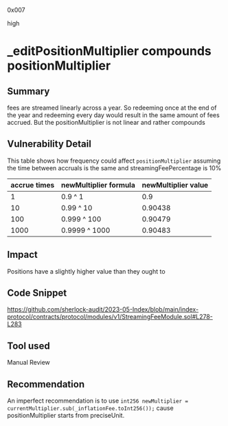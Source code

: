 0x007

high

# _editPositionMultiplier compounds positionMultiplier

## Summary
fees are streamed linearly across a year. So redeeming once at the end of the year and redeeming every day would result in the same amount of fees accrued. But the positionMultiplier is not linear and rather compounds

## Vulnerability Detail
This table shows how frequency could affect `positionMultiplier` assuming the time between accruals is the same and streamingFeePercentage is 10%

| accrue times  | newMultiplier formula | newMultiplier value   |
| ------------- | --------------------- | --------------------- |
| 1             | 0.9 ^ 1               | 0.9                   |
| 10            | 0.99 ^ 10             | 0.90438               |
| 100           | 0.999 ^ 100           | 0.90479               |
| 1000          | 0.9999 ^ 1000         | 0.90483               |

## Impact
Positions have a slightly higher value than they ought to

## Code Snippet
https://github.com/sherlock-audit/2023-05-Index/blob/main/index-protocol/contracts/protocol/modules/v1/StreamingFeeModule.sol#L278-L283

## Tool used

Manual Review

## Recommendation
An imperfect recommendation is to use `int256 newMultiplier = currentMultiplier.sub(_inflationFee.toInt256());` cause positionMultiplier starts from preciseUnit.
